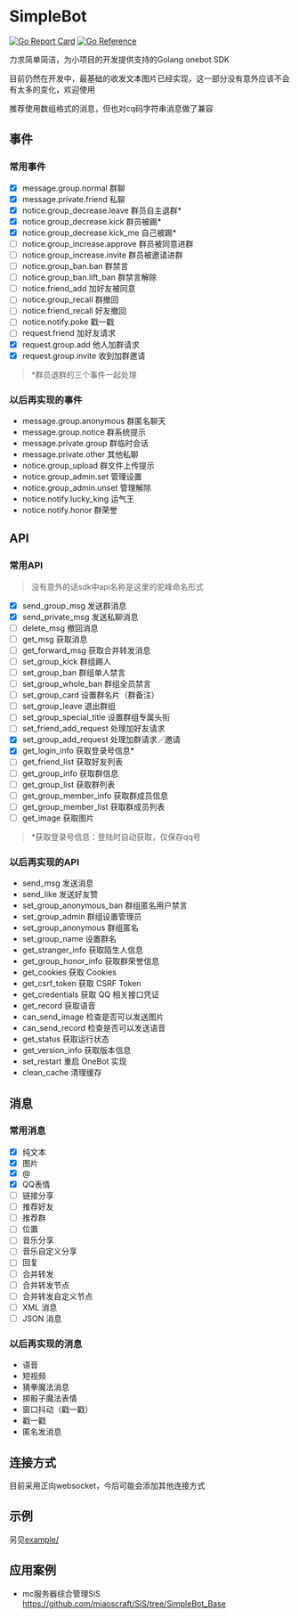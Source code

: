 # SimpleBot

[![Go Report Card](https://goreportcard.com/badge/github.com/BaiMeow/SimpleBot)](https://goreportcard.com/report/github.com/BaiMeow/SimpleBot)
[![Go Reference](https://pkg.go.dev/badge/github.com/BaiMeow/SimpleBot.svg)](https://pkg.go.dev/github.com/BaiMeow/SimpleBot)

力求简单简洁，为小项目的开发提供支持的Golang onebot SDK

目前仍然在开发中，最基础的收发文本图片已经实现，这一部分没有意外应该不会有太多的变化，欢迎使用

推荐使用数组格式的消息，但也对cq码字符串消息做了兼容

## 事件

### 常用事件

- [x] message.group.normal 群聊
- [x] message.private.friend 私聊
- [x] notice.group_decrease.leave 群员自主退群*
- [x] notice.group_decrease.kick 群员被踢*
- [x] notice.group_decrease.kick_me 自己被踢*
- [ ] notice.group_increase.approve 群员被同意进群
- [ ] notice.group_increase.invite 群员被邀请进群
- [ ] notice.group_ban.ban 群禁言
- [ ] notice.group_ban.lift_ban 群禁言解除
- [ ] notice.friend_add 加好友被同意
- [ ] notice.group_recall 群撤回
- [ ] notice.friend_recall 好友撤回
- [ ] notice.notify.poke 戳一戳
- [ ] request.friend 加好友请求
- [x] request.group.add 他人加群请求
- [x] request.group.invite 收到加群邀请

> *群员退群的三个事件一起处理

### 以后再实现的事件

- message.group.anonymous 群匿名聊天
- message.group.notice 群系统提示
- message.private.group 群临时会话
- message.private.other 其他私聊
- notice.group_upload 群文件上传提示
- notice.group_admin.set 管理设置
- notice.group_admin.unset 管理解除
- notice.notify.lucky_king 运气王
- notice.notify.honor 群荣誉

## API

### 常用API

> 没有意外的话sdk中api名称是这里的驼峰命名形式

- [x] send_group_msg 发送群消息
- [x] send_private_msg 发送私聊消息
- [ ] delete_msg 撤回消息
- [ ] get_msg 获取消息
- [ ] get_forward_msg 获取合并转发消息
- [ ] set_group_kick 群组踢人
- [ ] set_group_ban 群组单人禁言
- [ ] set_group_whole_ban 群组全员禁言
- [ ] set_group_card 设置群名片（群备注）
- [ ] set_group_leave 退出群组
- [ ] set_group_special_title 设置群组专属头衔
- [ ] set_friend_add_request 处理加好友请求
- [x] set_group_add_request 处理加群请求／邀请
- [x] get_login_info 获取登录号信息*
- [ ] get_friend_list 获取好友列表
- [ ] get_group_info 获取群信息
- [ ] get_group_list 获取群列表
- [ ] get_group_member_info 获取群成员信息
- [ ] get_group_member_list 获取群成员列表
- [ ] get_image 获取图片

> *获取登录号信息：登陆时自动获取，仅保存qq号

### 以后再实现的API

- send_msg 发送消息
- send_like 发送好友赞
- set_group_anonymous_ban 群组匿名用户禁言
- set_group_admin 群组设置管理员
- set_group_anonymous 群组匿名
- set_group_name 设置群名
- get_stranger_info 获取陌生人信息
- get_group_honor_info 获取群荣誉信息
- get_cookies 获取 Cookies
- get_csrf_token 获取 CSRF Token
- get_credentials 获取 QQ 相关接口凭证
- get_record 获取语音
- can_send_image 检查是否可以发送图片
- can_send_record 检查是否可以发送语音
- get_status 获取运行状态
- get_version_info 获取版本信息
- set_restart 重启 OneBot 实现
- clean_cache 清理缓存

## 消息

### 常用消息

- [x] 纯文本
- [x] 图片
- [x] @
- [x] QQ表情
- [ ] 链接分享
- [ ] 推荐好友
- [ ] 推荐群
- [ ] 位置
- [ ] 音乐分享
- [ ] 音乐自定义分享
- [ ] 回复
- [ ] 合并转发
- [ ] 合并转发节点
- [ ] 合并转发自定义节点
- [ ] XML 消息
- [ ] JSON 消息

### 以后再实现的消息

- 语音
- 短视频
- 猜拳魔法消息
- 掷骰子魔法表情
- 窗口抖动（戳一戳）
- 戳一戳
- 匿名发消息

## 连接方式

目前采用正向websocket，今后可能会添加其他连接方式

## 示例

另见[example/](https://github.com/BaiMeow/SimpleBot/tree/main/example)

## 应用案例

- mc服务器综合管理SiS https://github.com/miaoscraft/SiS/tree/SimpleBot_Base